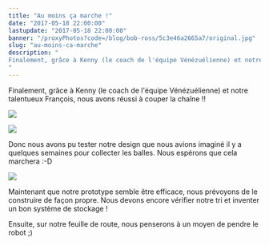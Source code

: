 ```yaml
---
title: "Au moins ça marche !"
date: "2017-05-18 22:00:00"
lastupdate: "2017-05-18 22:00:00"
banner: "/proxyPhotos?code=/blog/bob-ross/5c3e46a2665a7/original.jpg"
slug: "au-moins-ca-marche"
description: " 
Finalement, grâce à Kenny (le coach de l'équipe Vénézuélienne) et notre talentueux François, nous avons réussi à couper la chaîne !!
"
---
```

Finalement, grâce à Kenny (le coach de l'équipe Vénézuélienne) et notre talentueux François, nous avons réussi à couper la chaîne !!

![](/proxyPhotos?code=/blog/bob-ross/5c3e46a2665a7/50.jpg)

![](/proxyPhotos?code=/blog/bob-ross/5c3e46a354c46/50.jpg)

Donc nous avons pu tester notre design que nous avions imaginé il y a quelques semaines pour collecter les balles. Nous espérons que cela marchera :-D

![](/proxyPhotos?code=/blog/bob-ross/5c3e46a3c5ba7/50.jpg)

Maintenant que notre prototype semble être efficace, nous prévoyons de le construire de façon propre. Nous devons encore vérifier notre tri et inventer un bon système de stockage !

Ensuite, sur notre feuille de route, nous penserons à un moyen de pendre le robot ;)
    